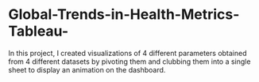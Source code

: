 # Global-Trends-in-Health-Metrics-Tableau-
In this project, I created visualizations of 4 different parameters obtained from 4 different datasets by pivoting them and clubbing them into a single sheet to display an animation on the dashboard.
